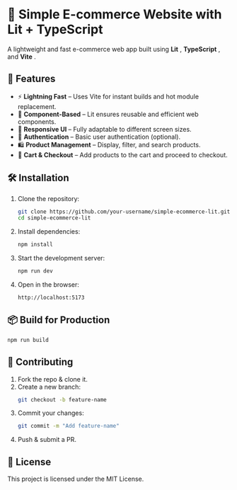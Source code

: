 # 🛒 Simple E-commerce Website with Lit + TypeScript

A lightweight and fast e-commerce web app built using  **Lit** ,  **TypeScript** , and  **Vite** .

## 🚀 Features

* ⚡ **Lightning Fast** – Uses Vite for instant builds and hot module replacement.
* 🎨 **Component-Based** – Lit ensures reusable and efficient web components.
* 📱 **Responsive UI** – Fully adaptable to different screen sizes.
* 🔐 **Authentication** – Basic user authentication (optional).
* 🛍️ **Product Management** – Display, filter, and search products.
* 🛒 **Cart & Checkout** – Add products to the cart and proceed to checkout.

## 🛠 Installation

1. Clone the repository:
   ```sh
   git clone https://github.com/your-username/simple-ecommerce-lit.git
   cd simple-ecommerce-lit
   ```
2. Install dependencies:
   ```sh
   npm install
   ```
3. Start the development server:
   ```sh
   npm run dev
   ```
4. Open in the browser:
   ```
   http://localhost:5173
   ```

## 📦 Build for Production

```sh
npm run build
```

## 🤝 Contributing

1. Fork the repo & clone it.
2. Create a new branch:
   ```sh
   git checkout -b feature-name
   ```
3. Commit your changes:
   ```sh
   git commit -m "Add feature-name"
   ```
4. Push & submit a PR.

## 📜 License

This project is licensed under the MIT License.
